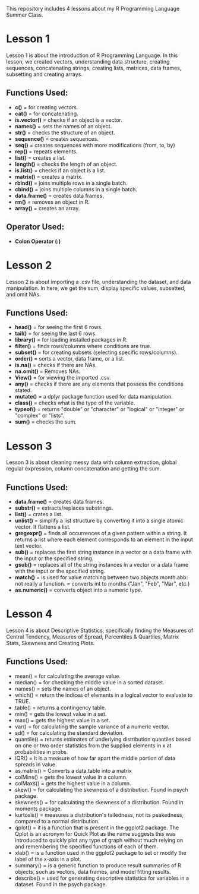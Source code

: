 This repository includes 4 lessons about my R Programming Language Summer Class.

# Lesson 1

Lesson 1 is about the introduction of R Programming Language. In this lesson, we created vectors, understanding data structure, creating sequences, concatenating strings, creating lists, matrices, data frames, subsetting and creating arrays.

## Functions Used:

- **c()** = for creating vectors.
- **cat()** = for concatenating.
- **is.vector()** = checks if an object is a vector.
- **names()** = sets the names of an object.
- **str()** = checks the structure of an object.
- **sequence()** = creates sequences.
- **seq()** = creates sequences with more modifications (from, to, by)
- **rep()** = repeats elements.
- **list()** = creates a list.
- **length()** = checks the length of an object.
- **is.list()** = checks if an object is a list.
- **matrix()** = creates a matrix.
- **rbind()** = joins multiple rows in a single batch.
- **cbind()** = joins multiple columns in a single batch.
- **data.frame()** = creates data frames.
- **rm()** = removes an object in R.
- **array()** = creates an array.

## Operator Used:
- **Colon Operator (:)**

# Lesson 2

Lesson 2 is about importing a .csv file, understanding the dataset, and data manipulation. In here, we get the sum, display specific values, subsetted, and omit NAs.

## Functions Used:

- **head()** = for seeing the first 6 rows.
- **tail()** = for seeing the last 6 rows.
- **library()** = for loading installed packages in R.
- **filter()** = finds rows/columns where conditions are true.
- **subset()** = for creating subsets (selecting specific rows/columns).
- **order()** = sorts a vector, data frame, or a list.
- **is.na()** = checks if there are NAs.
- **na.omit()** = Removes NAs.
- **View()** = for viewing the imported .csv.
- **any()** = checks if there are any elements that possess the conditions stated.
- **mutate()** = a dplyr package function used for data manipulation.
- **class()** = checks what is the type of the variable.
- **typeof()** = returns "double" or "character" or "logical" or "integer" or "complex" or "lists".
- **sum()** = checks the sum.

# Lesson 3

Lesson 3 is about cleaning messy data with column extraction, global regular expression, column concatenation and getting the sum.

## Functions Used:

- **data.frame()** = creates data frames.
- **substr()** = extracts/replaces substrings.
- **list()** = crates a list.
- **unlist()** = simplify a list structure by converting it into a single atomic vector. It flattens a list.
- **gregexpr()** = finds all occurrences of a given pattern within a string. It returns a list where each element corresponds to an element in the input text vector.
- **sub()** = replaces the first string instance in a vector or a data frame with the input or the specified string.
- **gsub()** = replaces all of the string instances in a vector or a data frame with the input or the specified string.
- **match()** = is used for value matching between two objects
month.abb: not really a function. = converts int to months ("Jan", "Feb", "Mar", etc.)
- **as.numeric()** = converts object into a numeric type.

# Lesson 4

Lesson 4 is about Descriptive Statistics, specifically finding the Measures of Central Tendency, Measures of Spread, Percentiles & Quartiles, Matrix Stats, Skewness and Creating Plots.

## Functions Used:

- mean() = for calculating the average value.
- median() = for checking the middle value in a sorted dataset.
- names() = sets the names of an object.
- which() = return the indices of elements in a logical vector to evaluate to TRUE.
- table() = returns a contingency table.
- min() = gets the lowest value in a set.
- max() = gets the highest value in a set.
- var() = for calculating the sample variance of a numeric vector.
- sd() = for calculating the standard deviation.
- quantile() = returns estimates of underlying distribution quantiles based on one or two order statistics from the supplied elements in x at probabilities in probs.
- IQR() = It is a measure of how far apart the middle portion of data spreads in value.
- as.matrix() = Converts a data.table into a matrix
- colMins() = gets the lowest value in a column.
- colMaxs() = gets the highest value in a column.
- skew() = for calculating the skewness of a distribution. Found in psych package.
- skewness() = for calculating the skewness of a distribution. Found in moments package.
- kurtosis() = measures a distribution's tailedness, not its peakedness, compared to a normal distribution.
- qplot() = it is a function that is present in the ggplot2 package. The Qplot is an acronym for Quick Plot as the name suggests this was introduced to quickly plot any type of graph without much relying on and remembering the specified functions of each of them.
- xlab() = is a function used in the ggplot2 package to set or modify the label of the x-axis in a plot.
- summary() = is a generic function to produce result summaries of R objects, such as vectors, data frames, and model fitting results.
- describe() = used for generating descriptive statistics for variables in a dataset. Found in the psych package.